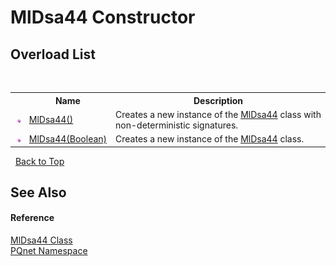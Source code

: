 # MlDsa44 Constructor 
 


## Overload List
&nbsp;<table><tr><th></th><th>Name</th><th>Description</th></tr><tr><td>![Public method](media/pubmethod.gif "Public method")</td><td><a href="7d34664b-7484-4184-e2aa-b01d9b667254">MlDsa44()</a></td><td>
Creates a new instance of the <a href="6140b821-bd40-cffe-8323-815b97b9a800">MlDsa44</a> class with non-deterministic signatures.</td></tr><tr><td>![Public method](media/pubmethod.gif "Public method")</td><td><a href="e63f6a74-f9d2-b54b-ca4e-01b3e20b8ddf">MlDsa44(Boolean)</a></td><td>
Creates a new instance of the <a href="6140b821-bd40-cffe-8323-815b97b9a800">MlDsa44</a> class.</td></tr></table>&nbsp;
<a href="#mldsa44-constructor">Back to Top</a>

## See Also


#### Reference
<a href="6140b821-bd40-cffe-8323-815b97b9a800">MlDsa44 Class</a><br /><a href="fc4f881f-e121-9cf0-ed49-65bf6b5a005d">PQnet Namespace</a><br />